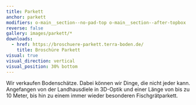```yaml
---
title: Parkett
anchor: parkett
modifiers: o-main__section--no-pad-top o-main__section--after-topbox
reverse: false
gallery: images/parkett/*
downloads:
  - href: https://broschuere-parkett.terra-boden.de/
    title: Broschüre Parkett
visual: true
visual_direction: vertical
visual_position: 30% bottom
---
```

<span class="c-headline c-headline--text-sizing c-headline--inline">Wir verkaufen Bodenschätze.</span> Dabei können wir Dinge, die nicht jeder kann. Angefangen von der Landhausdiele in 3D-Optik und einer Länge von bis zu 10 Meter, bis hin zu einem immer wieder besonderen Fischgrätparkett.
